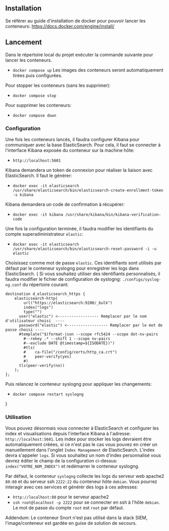 ## Installation
Se référer au guide d'installation de docker pour pouvoir lancer les conteneurs: https://docs.docker.com/engine/install/

## Lancement
Dans le répertoire local du projet exécuter la commande suivante pour lancer les conteneurs.
- `docker compose up`
Les images des conteneurs seront automatiquement tirées puis configurées.

Pour stopper les conteneurs (sans les supprimer):
- `docker compose stop`

Pour supprimer les conteneurs:
- `docker compose down`

### Configuration
Une fois les conteneurs lancés, il faudra configurer Kibana pour communiquer avec la base ElasticSearch.
Pour cela, il faut se connecter à l'interface Kibana exposée du conteneur sur la machine hôte:
- `http://localhost:5601`

Kibana demandera un token de connexion pour réaliser la liaison avec ElasticSearch. Il faut le générer:
- `docker exec -it elasticsearch /usr/share/elasticsearch/bin/elasticsearch-create-enrollment-token -s kibana` 

Kibana demandera un code de confirmation à récupérer:
- `docker exec -it kibana /usr/share/kibana/bin/kibana-verification-code`

Une fois la configuration terminée, il faudra modifier les identifiants du compte superadministrateur `elastic`:
- `docker exec -it elasticsearch /usr/share/elasticsearch/bin/elasticsearch-reset-password -i -u elastic`

Choisissez comme mot de passe `elastic`. Ces identifiants sont utilisés par défaut par le conteneur syslogng pour enregistrer les logs dans ElasticSearch.
{ 
  Si vous souhaitez utiliser des identifiants personnalisés, il faudra modifier le fichier de configuration de syslogng: `./configs/syslog-ng.conf` du répertoire courant:
  ```shell
  destination d_elasticsearch_https {
      elasticsearch-http(
          url("https://elasticsearch:9200/_bulk")
          index("logs")
          type("")
  		user("elastic") <------------------ Remplacer par le nom d'utilisateur choisi  ----
  		password("elastic") <------------------ Remplacer par le mot de passe choisi ----
  		#template("$(format-json --scope rfc5424 --scope dot-nv-pairs
          #--rekey .* --shift 1 --scope nv-pairs
          #--exclude DATE @timestamp=${ISODATE})")
          #tls(
          #    ca-file("/config/certs/http_ca.crt")
          #    peer-verify(yes)
          #)
  		tls(peer-verify(no))
      );
  };
  ```
  Puis relancez le conteneur syslogng pour appliquer les changements:
  - `docker compose restart syslogng`

}

### Utilisation
Vous pouvez désormais vous connecter à ElasticSearch et configurer les index et visualisations depuis l'interface Kibana à l'adresse:  `http://localhost:5601`. 
Les index pour stocker les logs devraient être automatiquement créées, si ce n'est pas le cas vous pouvez en créer un manuellement dans l'onglet `Index Management` de ElasticSearch. L'index devra s'appeler `logs`.
Si vous souhaitez un nom d'index personnalisé vous devrez éditer le champ de la configuration ci-dessus: `index("VOTRE_NOM_INDEX")` et redémarrer le conteneur syslogng.

Par défaut, le conteneur `syslogng` collecte les logs du serveur web apache2 `80:80` et du serveur ssh `2222:22` du conteneur hôte `debian`. Vous pourrez interagir avec ces services et générér des logs à ces adresses:
- `http://localhost:80` pour le serveur apache2
- `ssh root@localhost -p 2222` pour se connecter en ssh à l'hôte `debian`. Le mot de passe du compte `root` est `root` par défaut.

Addendum: Le conteneur Snort n'est pas utilisé dans la stack SIEM, l'image/conteneur est gardée en guise de solution de secours.





